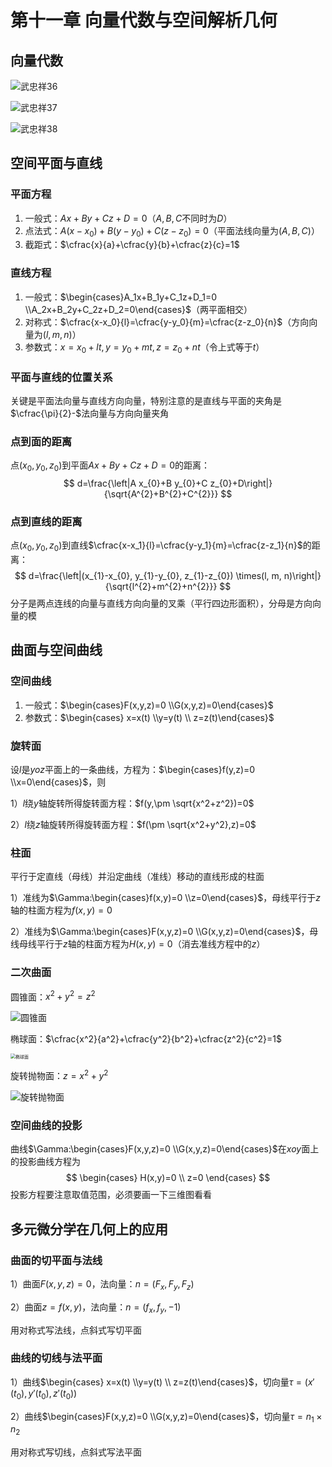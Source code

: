 # 第十一章 向量代数与空间解析几何

## 向量代数

![武忠祥36](http://pic.2bwant2b.com/武忠祥36.png)

![武忠祥37](http://pic.2bwant2b.com/武忠祥37.png)

![武忠祥38](http://pic.2bwant2b.com/武忠祥38.png)

## 空间平面与直线

### 平面方程

1. 一般式：$Ax+By+Cz+D=0$（$A,B,C$不同时为$D$）
2. 点法式：$A(x-x_0)+B(y-y_0)+C(z-z_0)=0$（平面法线向量为$(A,B,C)$）
3. 截距式：$\cfrac{x}{a}+\cfrac{y}{b}+\cfrac{z}{c}=1$

### 直线方程

1. 一般式：$\begin{cases}A_1x+B_1y+C_1z+D_1=0 \\A_2x+B_2y+C_2z+D_2=0\end{cases}$（两平面相交）
2. 对称式：$\cfrac{x-x_0}{l}=\cfrac{y-y_0}{m}=\cfrac{z-z_0}{n}$（方向向量为$(l,m,n)$）
3. 参数式：$x=x_0+lt,y=y_0+mt,z=z_0+nt$（令上式等于$t$）

### 平面与直线的位置关系

关键是平面法向量与直线方向向量，特别注意的是直线与平面的夹角是$\cfrac{\pi}{2}-$法向量与方向向量夹角

### 点到面的距离

点$(x_0,y_0,z_0)$到平面$Ax+By+Cz+D=0$的距离：
$$
d=\frac{\left|A x_{0}+B y_{0}+C z_{0}+D\right|}{\sqrt{A^{2}+B^{2}+C^{2}}}
$$

### 点到直线的距离

点$(x_0,y_0,z_0)$到直线$\cfrac{x-x_1}{l}=\cfrac{y-y_1}{m}=\cfrac{z-z_1}{n}$的距离：
$$
d=\frac{\left|(x_{1}-x_{0}, y_{1}-y_{0}, z_{1}-z_{0}) \times(l, m, n)\right|}{\sqrt{l^{2}+m^{2}+n^{2}}}
$$
分子是两点连线的向量与直线方向向量的叉乘（平行四边形面积），分母是方向向量的模

## 曲面与空间曲线

### 空间曲线

1. 一般式：$\begin{cases}F(x,y,z)=0 \\G(x,y,z)=0\end{cases}$
2. 参数式：$\begin{cases} x=x(t) \\y=y(t) \\ z=z(t)\end{cases}$

### 旋转面

设$l$是$yoz$平面上的一条曲线，方程为：$\begin{cases}f(y,z)=0 \\x=0\end{cases}$，则

1）$l$绕$y$轴旋转所得旋转面方程：$f(y,\pm \sqrt{x^2+z^2})=0$

2）$l$绕$z$轴旋转所得旋转面方程：$f(\pm \sqrt{x^2+y^2},z)=0$

### 柱面

平行于定直线（母线）并沿定曲线（准线）移动的直线形成的柱面

1）准线为$\Gamma:\begin{cases}f(x,y)=0 \\z=0\end{cases}$，母线平行于$z$轴的柱面方程为$f(x,y)=0$

2）准线为$\Gamma:\begin{cases}F(x,y,z)=0 \\G(x,y,z)=0\end{cases}$，母线母线平行于$z$轴的柱面方程为$H(x,y)=0$（消去准线方程中的$z$）

### 二次曲面

圆锥面：$x^2+y^2=z^2$

![圆锥面](http://pic.2bwant2b.com/圆锥面.png)

椭球面：$\cfrac{x^2}{a^2}+\cfrac{y^2}{b^2}+\cfrac{z^2}{c^2}=1$

<img src="http://pic.2bwant2b.com/椭球面.png" alt="椭球面" style="zoom:50%;" />

旋转抛物面：$z=x^2+y^2$

![旋转抛物面](http://pic.2bwant2b.com/旋转抛物面.png)

### 空间曲线的投影

曲线$\Gamma:\begin{cases}F(x,y,z)=0 \\G(x,y,z)=0\end{cases}$在$xoy$面上的投影曲线方程为
$$
\begin{cases}
H(x,y)=0 \\
z=0
\end{cases}
$$
投影方程要注意取值范围，必须要画一下三维图看看

## 多元微分学在几何上的应用

### 曲面的切平面与法线

1）曲面$F(x,y,z)=0$，法向量：$n=(F_x,F_y,F_z)$

2）曲面$z=f(x,y)$，法向量：$n=(f_x,f_y,-1)$

用对称式写法线，点斜式写切平面

### 曲线的切线与法平面

1）曲线$\begin{cases} x=x(t) \\y=y(t) \\ z=z(t)\end{cases}$，切向量$\tau=(x'(t_0),y'(t_0),z'(t_0))$

2）曲线$\begin{cases}F(x,y,z)=0 \\G(x,y,z)=0\end{cases}$，切向量$\tau = n_1 \times n_2$

用对称式写切线，点斜式写法平面